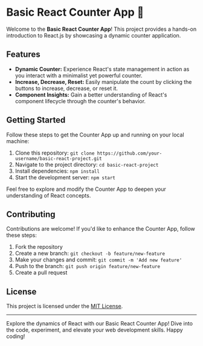 # Basic React Counter App 🧮

Welcome to the **Basic React Counter App**! This project provides a hands-on introduction to React.js by showcasing a dynamic counter application.

## Features

- **Dynamic Counter:** Experience React's state management in action as you interact with a minimalist yet powerful counter.
- **Increase, Decrease, Reset:** Easily manipulate the count by clicking the buttons to increase, decrease, or reset it.
- **Component Insights:** Gain a better understanding of React's component lifecycle through the counter's behavior.

## Getting Started

Follow these steps to get the Counter App up and running on your local machine:

1. Clone this repository: `git clone https://github.com/your-username/basic-react-project.git`
2. Navigate to the project directory: `cd basic-react-project`
3. Install dependencies: `npm install`
4. Start the development server: `npm start`

Feel free to explore and modify the Counter App to deepen your understanding of React concepts.

## Contributing

Contributions are welcome! If you'd like to enhance the Counter App, follow these steps:

1. Fork the repository
2. Create a new branch: `git checkout -b feature/new-feature`
3. Make your changes and commit: `git commit -m 'Add new feature'`
4. Push to the branch: `git push origin feature/new-feature`
5. Create a pull request

## License

This project is licensed under the [MIT License](LICENSE).

---

Explore the dynamics of React with our Basic React Counter App! Dive into the code, experiment, and elevate your web development skills. Happy coding!
